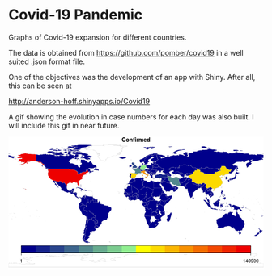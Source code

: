 # Covid-19 Pandemic

Graphs of Covid-19 expansion for different countries.

The data is obtained from 
https://github.com/pomber/covid19
in a well suited .json format file.

One of the objectives was the development of an app with Shiny. After all, this can be seen at

http://anderson-hoff.shinyapps.io/Covid19

A gif showing the evolution in case numbers for each day was also built. I will include this gif in near future.

![Image description](map.png)